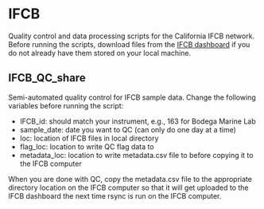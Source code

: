 # IFCB
Quality control and data processing scripts for the California IFCB network.
Before running the scripts, download files from the [IFCB dashboard](https://ifcb.caloos.org/dashboard) if you do not already have them stored on your local machine.
## IFCB_QC_share
Semi-automated quality control for IFCB sample data.
Change the following variables before running the script:
- IFCB_id: should match your instrument, e.g., 163 for Bodega Marine Lab
- sample_date: date you want to QC (can only do one day at a time)
- loc: location of IFCB files in local directory
- flag_loc: location to write QC flag data to
- metadata_loc: location to write metadata.csv file to before copying it to
the IFCB computer

When you are done with QC, copy the metadata.csv file to the appropriate directory location on the IFCB computer so that it will get uploaded to the IFCB dashboard the next time rsync is run on the IFCB computer.
